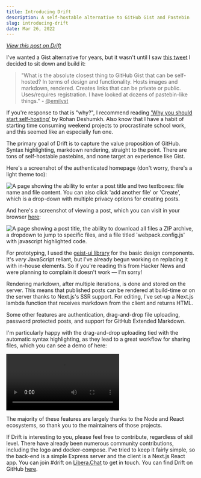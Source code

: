 ```yaml
---
title: Introducing Drift
description: A self-hostable alternative to GitHub Gist and Pastebin
slug: introducing-drift
date: Mar 26, 2022
---
```


_[View this post on Drift](https://paste.maxleiter.com/post/e63d766e-c33f-4094-9a15-dbf43e60fa53)_

I've wanted a Gist alternative for years, but it wasn't until I saw [this tweet](https://twitter.com/emilyst/status/1499858264346935297) I decided to sit down and build it:

> "What is the absolute closest thing to GitHub Gist that can be self-hosted? In terms of design and functionality. Hosts images and markdown, rendered. Creates links that can be private or public. Uses/requires registration. I have looked at dozens of pastebin-like things." - <a href="https://twitter.com/emilyst" style="color: var(--link);">@emilyst</a>

If you're response to that is "why?", I recommend reading ['Why you should start self-hosting'](https://rohanrd.xyz/posts/why-you-should-start-self-hosting/) by Rohan Deshumkh. Also know that I have a habit of starting time consuming weekend projects to procrastinate school work, and this seemed like an especially fun one.

The primary goal of Drift is to capture the value proposition of GitHub. Syntax highlighting, markdown rendering, straight to the point. There are tons of self-hostable pastebins, and none target an experience like Gist.

Here's a screenshot of the authenticated homepage (don't worry, there's a light theme too):

<img src="/blog/drift/new.png" alt="A page showing the ability to enter a post title and two textboxes: file name and file content. You can also click 'add another file' or 'Create', which is a drop-down with multiple privacy options for creating posts." />

And here's a screenshot of viewing a post, which you can visit in your browser [here](https://paste.maxleiter.com/post/2ad57c13-4c40-4183-b41b-67e127fc5995):

<img src="/blog/drift/view-post.png" alt="A page showing a post title, the ability to download all files a ZIP archive, a dropdown to jump to specific files, and a file titled 'webpack.config.js' with javascript highlighted code." />

For prototyping, I used the [geist-ui library](https://geist-ui.dev) for the basic design components. It's _very_ JavaScript reliant, but I've already begun working on replacing it with in-house elements. So if you're reading this from Hacker News and were planning to complain it doesn't work &mdash; I'm sorry!

Rendering markdown, after multiple iterations, is done and stored on the server. This means that published posts can be rendered at build-time or on the server thanks to Next.js's SSR support. For editing, I've set-up a Next.js lambda function that receives markdown from the client and returns HTML.

Some other features are authentication, drag-and-drop file uploading, password protected posts, and support for GitHub Extended Markdown.

I'm particularly happy with the drag-and-drop uploading tied with the automatic syntax highlighting, as they lead to a great workflow for sharing files, which you can see a demo of here:

<video controls>
    <source src="/blog/drift/view-post-demo.webm" type="video/webm" />
</video>

The majority of these features are largely thanks to the Node and React ecosystems, so thank you to the maintainers of those projects.

If Drift is interesting to you, please feel free to contribute, regardless of skill level. There have already been numerous community contributions, including the logo and docker-compose. I've tried to keep it fairly simple, so the back-end is a simple Express server and the client is a Next.js React app. You can join #drift on [Libera.Chat](https://libera.chat) to get in touch. You can find Drift on GitHub [here](https://github.com/maxleiter/drift).
